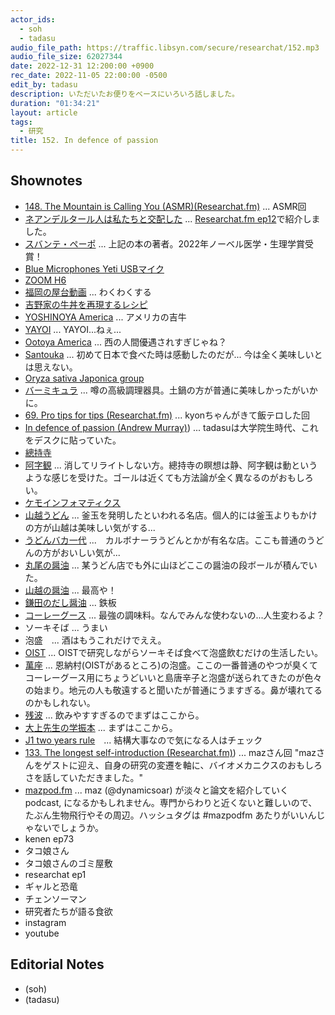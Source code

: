 ```yaml
---
actor_ids:
  - soh
  - tadasu
audio_file_path: https://traffic.libsyn.com/secure/researchat/152.mp3 
audio_file_size: 62027344
date: 2022-12-31 12:200:00 +0900
rec_date: 2022-11-05 22:00:00 -0500
edit_by: tadasu
description: いただいたお便りをベースにいろいろ話しました。
duration: "01:34:21"
layout: article
tags:
  - 研究
title: 152. In defence of passion
---
```


## Shownotes
- [148. The Mountain is Calling You (ASMR)(Researchat.fm)](https://researchat.fm/episode/148) ... ASMR回
- [ネアンデルタール人は私たちと交配した](https://www.amazon.co.jp/dp/B00Y9HETV6/?tag=researchatf04-22) ... [Researchat.fm ep12](https://researchat.fm/episode/12)で紹介しました。
- [スバンテ・ペーポ](https://ja.wikipedia.org/wiki/%E3%82%B9%E3%83%90%E3%83%B3%E3%83%86%E3%83%BB%E3%83%9A%E3%83%BC%E3%83%9C) ... 上記の本の著者。2022年ノーベル医学・生理学賞受賞！
- [Blue Microphones Yeti USBマイク](https://www.amazon.co.jp/dp/B01JZ6H6VU/?tag=researchatf04-22)
- [ZOOM H6](https://www.amazon.co.jp/dp/B0863BQ1ZW/?tag=researchatf04-22)
- [福岡の屋台動画](https://www.youtube.com/watch?v=8i9SU1DSYJY&ab_channel=Japanesefoodcraftsman) ... わくわくする
- [吉野家の牛丼を再現するレシピ](https://kumiko-jp.com/archives/75547.html)
- [YOSHINOYA America](https://www.yoshinoyaamerica.com/) ... アメリカの吉牛
- [YAYOI](https://www.yayoi-us.com/) ... YAYOI...ねぇ...
- [Ootoya America](https://ootoya.us/) ... 西の人間優遇されすぎじゃね？
- [Santouka](https://www.santouka.co.jp/en/shop-foreign/usa/foreign01-011) ... 初めて日本で食べた時は感動したのだが... 今は全く美味しいとは思えない。
- [Oryza sativa Japonica group](https://www.ncbi.nlm.nih.gov/Taxonomy/Browser/wwwtax.cgi?mode=info&id=39947)
- [バーミキュラ](https://www.amazon.co.jp/dp/B076WBR6R2?tag=researchatf04-22) ... 噂の高級調理器具。土鍋の方が普通に美味しかったがいかに。
- [69. Pro tips for tips (Researchat.fm)](https://researchat.fm/episode/69) ... kyonちゃんがきて飯テロした回
- [In defence of passion (Andrew Murray)](https://www.cell.com/current-biology/pdf/S0960-9822(06)00127-8.pdf)) ... tadasuは大学院生時代、これをデスクに貼っていた。
- [總持寺](https://www.sojiji.jp/)
- [阿字観](https://www.itijyoin.or.jp/shukubou/ajikan.html) ... 消してリライトしない方。總持寺の瞑想は静、阿字観は動というような感じを受けた。ゴールは近くても方法論が全く異なるのがおもしろい。
- [ケモインフォマティクス](https://ja.wikipedia.org/wiki/%E3%82%B1%E3%83%A2%E3%82%A4%E3%83%B3%E3%83%95%E3%82%A9%E3%83%9E%E3%83%86%E3%82%A3%E3%82%AF%E3%82%B9)
- [山越うどん](https://yamagoeudon.com/) ... 釜玉を発明したといわれる名店。個人的には釜玉よりもかけの方が山越は美味しい気がする...
- [うどんバカ一代](http://www.udonbakaichidai.co.jp/) ...　カルボナーラうどんとかが有名な店。ここも普通のうどんの方がおいしい気が...
- [丸尾の醤油](https://www.amazon.co.jp/dp/B00O0E9KEY?tag=researchatf04-22) ... 某うどん店でも外に山ほどここの醤油の段ボールが積んでいた。
- [山越の醤油](https://www.amazon.co.jp/dp/B00B1ZHVQY?tag=researchatf04-22) ... 最高や！
- [鎌田のだし醤油](https://www.amazon.co.jp/dp/B01AR4BJB2?tag=researchatf04-22) ... 鉄板
- [コーレーグース](https://www.amazon.co.jp/dp/B0050HJQD0?tag=researchatf04-22) ... 最強の調味料。なんでみんな使わないの...人生変わるよ？
- ソーキそば ... うまい
- 泡盛　... 酒はもうこれだけでええ。
- [OIST](https://www.oist.jp/) ... OISTで研究しながらソーキそば食べて泡盛飲むだけの生活したい。
- [萬座](https://manza.jp/) ... 恩納村(OISTがあるところ)の泡盛。ここの一番普通のやつが臭くてコーレーグース用にちょうどいいと島唐辛子と泡盛が送られてきたのが色々の始まり。地元の人も敬遠すると聞いたが普通にうますぎる。鼻が壊れてるのかもしれない。
- [残波](https://www.zanpa.co.jp/) ... 飲みやすすぎるのでまずはここから。
- [大上先生の学振本](https://www.amazon.co.jp/dp/4065231078?tag=researchatf04-22) ... まずはここから。
- [J1 two years rule](https://travel.state.gov/content/travel/en/us-visas/study/exchange/waiver-of-the-exchange-visitor.html)　... 結構大事なので気になる人はチェック
- [133. The longest self-introduction (Researchat.fm)](https://researchat.fm/episode/133)) ... mazさん回 "mazさんをゲストに迎え、自身の研究の変遷を軸に、バイオメカニクスのおもしろさを話していただきました。"
- [mazpod.fm](https://podcasts.apple.com/us/podcast/mazpod-fm/id1637276391) ... maz (@dynamicsoar) が淡々と論文を紹介していく podcast, になるかもしれません。専門からわりと近くないと難しいので、たぶん生物飛行やその周辺。ハッシュタグは #mazpodfm あたりがいいんじゃないでしょうか。
- kenen ep73
- タコ娘さん
- タコ娘さんのゴミ屋敷
- researchat ep1
- ギャルと恐竜
- チェンソーマン
- 研究者たちが語る食欲
- instagram
- youtube


## Editorial Notes
- (soh)
- (tadasu)


